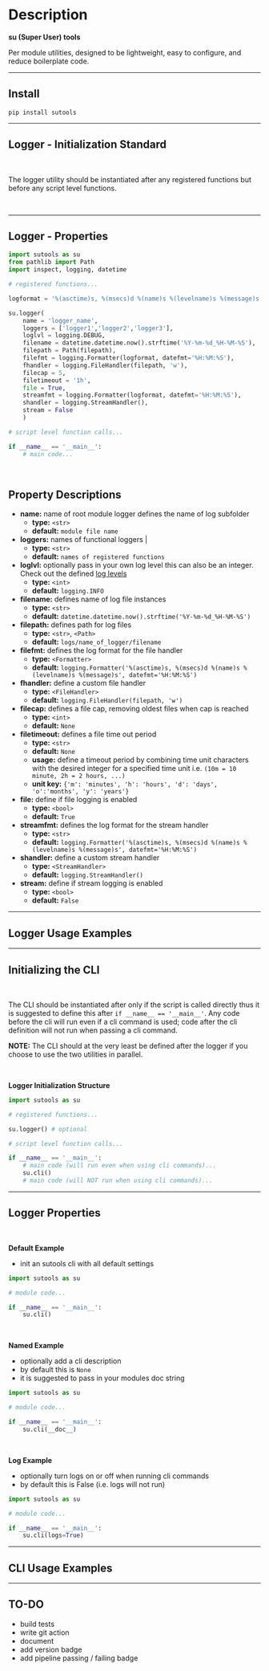 # Description
**su (Super User) tools**

Per module utilities, designed to be lightweight, easy to configure, and reduce boilerplate code.

***

## Install
```
pip install sutools
```
***

## Logger - Initialization Standard

</br>

The logger utility should be instantiated after any registered functions but before any script level functions.


</br>

***
## Logger - Properties

```python
import sutools as su
from pathlib import Path
import inspect, logging, datetime

# registered functions...

logformat = '%(asctime)s, %(msecs)d %(name)s %(levelname)s %(message)s'

su.logger(
    name = 'logger_name', 
    loggers = ['logger1','logger2','logger3'], 
    loglvl = logging.DEBUG,
    filename = datetime.datetime.now().strftime('%Y-%m-%d_%H-%M-%S'), 
    filepath = Path(filepath),
    filefmt = logging.Formatter(logformat, datefmt='%H:%M:%S'), 
    fhandler = logging.FileHandler(filepath, 'w'),
    filecap = 5, 
    filetimeout = '1h',
    file = True, 
    streamfmt = logging.Formatter(logformat, datefmt='%H:%M:%S'),
    shandler = logging.StreamHandler(),
    stream = False
    )

# script level function calls...

if __name__ == '__main__':
    # main code...
```
</br>

## Property Descriptions
* **name:** name of root module logger defines the name of log subfolder 
  * **type:** `<str>`
  * **default:** `module file name`
* **loggers:** names of functional loggers |
    * **type:** `<str>`
    * **default:** `names of registered functions`
* **loglvl:** optionally pass in your own log level this can also be an integer. Check out the defined [log levels](https://docs.python.org/3/library/logging.html#logging-levels) 
  * **type:** `<int>` 
  * **default:** `logging.INFO`
* **filename:** defines name of log file instances
  * **type:** `<str>`
  * **default:** `datetime.datetime.now().strftime('%Y-%m-%d_%H-%M-%S')`
* **filepath:** defines path for log files
  * **type:** `<str>`, `<Path>`
  * **default:** `logs/name_of_logger/filename`
* **filefmt:** defines the log format for the file handler 
  * **type:** `<Formatter>` 
  * **default:** `logging.Formatter('%(asctime)s, %(msecs)d %(name)s %(levelname)s %(message)s', datefmt='%H:%M:%S')`
* **fhandler:** define a custom file handler
  * **type:** `<FileHandler>` 
  * **default:** `logging.FileHandler(filepath, 'w')`
* **filecap:** defines a file cap, removing oldest files when cap is reached
  * **type:** `<int>` 
  * **default:** `None`
* **filetimeout:** defines a file time out period 
  * **type:** `<str>` 
  * **default:** `None`
  * **usage:** define a timeout period by combining time unit characters with the desired integer for a specified time unit i.e. `(10m = 10 minute, 2h = 2 hours, ...)`
  * **unit key:** `{'m': 'minutes', 'h': 'hours', 'd': 'days', 'o':'months', 'y': 'years'}`
* **file:** define if file logging is enabled 
  * **type:** `<bool>`
  * **default:** `True`
* **streamfmt:** defines the log format for the stream handler 
  * **type:** `<str>` 
  * **default:** `logging.Formatter('%(asctime)s, %(msecs)d %(name)s %(levelname)s %(message)s', datefmt='%H:%M:%S')`
* **shandler:** define a custom stream handler 
  * **type:** `<StreamHandler>`
  * **default:** `logging.StreamHandler()`
* **stream:** define if stream logging is enabled 
  * **type:** `<bool>` 
  * **default:** `False`

***

## Logger Usage Examples

***

## Initializing the CLI
</br>

The CLI should be instantiated after only if the script is called directly thus it is suggested to define this after `if __name__ == '__main__'`. Any code before the cli will run even if a cli command is used; code after the cli definition will not run when passing a cli command. 

**NOTE:** The CLI should at the very least be defined after the logger if you choose to use the two utilities in parallel.

</br>

**Logger Initialization Structure**
```python
import sutools as su

# registered functions...

su.logger() # optional

# script level function calls...

if __name__ == '__main__':
    # main code (will run even when using cli commands)...
    su.cli()
    # main code (will NOT run when using cli commands)...
```

***
## Logger Properties
</br>

**Default Example**
* init an sutools cli with all default settings
```python
import sutools as su

# module code...

if __name__ == '__main__':
    su.cli()
```

</br>

**Named Example**
* optionally add a cli description 
* by default this is `None`
* it is suggested to pass in your modules doc string
```python
import sutools as su

# module code...

if __name__ == '__main__':
    su.cli(__doc__)
```

</br>

**Log Example**
* optionally turn logs on or off when running cli commands
* by default this is False (i.e. logs will not run)
```python
import sutools as su

# module code...

if __name__ == '__main__':
    su.cli(logs=True)
```

***

## CLI Usage Examples

***

## TO-DO
* build tests
* write git action
* document
* add version badge
* add pipeline passing / failing badge